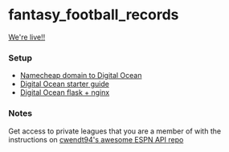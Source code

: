 # fantasy_football_records

[We're live!!](https://walpolefantasyfootball.com/)

### Setup

- [Namecheap domain to Digital Ocean](https://www.namecheap.com/support/knowledgebase/article.aspx/10375/2208/how-do-i-link-a-domain-to-my-digitalocean-account/)
- [Digital Ocean starter guide](https://www.digitalocean.com/community/tutorials/initial-server-setup-with-ubuntu-22-04)
- [Digital Ocean flask + nginx](https://www.digitalocean.com/community/tutorials/how-to-serve-flask-applications-with-uwsgi-and-nginx-on-ubuntu-22-04)

### Notes

Get access to private leagues that you are a member of with the instructions on [cwendt94's awesome ESPN API repo](https://github.com/cwendt94/espn-api)
